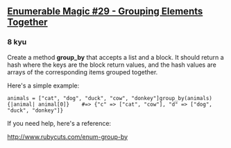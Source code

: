 <h2><a href=https://www.codewars.com/kata/545b326085166a843f0015ab/train/ruby target="_blank">Enumerable Magic #29 - Grouping Elements Together</a></h2><h3>8 kyu</h3><p>Create a method <strong>group_by</strong> that accepts a list and a block. It should return a hash where the keys are the block return values, and the hash values are arrays of the corresponding items grouped together.</p><p>Here's a simple example:</p><pre><code>animals = ["cat", "dog", "duck", "cow", "donkey"]group_by(animals){|animal| animal[0]}    #=&gt; {"c" =&gt; ["cat", "cow"], "d" =&gt; ["dog", "duck", "donkey"]}</code></pre><p>If you need help, here's a reference:</p><p><a href="http://www.rubycuts.com/enum-group-by" data-turbolinks="false" target="_blank">http://www.rubycuts.com/enum-group-by</a></p>